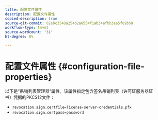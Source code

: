 ```yaml
---
title: 配置文件属性
description: 配置文件属性
copied-description: true
source-git-commit: 02ebc3548a254b2a6554f1ab34afbb3ea5f09bb8
workflow-type: tm+mt
source-wordcount: '31'
ht-degree: 0%

---
```


# 配置文件属性 {#configuration-file-properties}

以下是“吊销列表管理器”属性，该属性指定包含签名吊销列表（许可证服务器证书）凭据的PKCS12文件：

* `revocation.sign.certfile=license-server-credentials.pfx`
* `revocation.sign.certpass=password`
